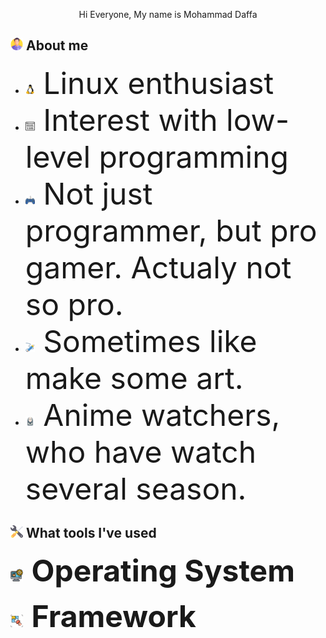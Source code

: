 <p size=5 align="center">
    Hi Everyone, My name is Mohammad Daffa
</p>


## <img src="./Icons/man.png" width="20" height="20"/> About me
- <font size="10">
    <img src="./Icons/linux.png" width="15" height="15"/>
    Linux enthusiast
  </font>
- <font size="10">
    <img src="./Icons/binary.png" width="15" height="15"/>
    Interest with low-level programming
  </font>
- <font size="10">
    <img src="./Icons/gaming.png" width="15" height="15"/>
    Not just programmer, but pro gamer. Actualy not so pro.
  </font>
- <font size="10">
    <img src="./Icons/pencil.png" width="15" height="15"/>
    Sometimes like make some art.
  </font>
- <font size="10">
    <img src="./Icons/ghost.png" width="15" height="15"/>
    Anime watchers, who have watch several season.
  </font>

## <img src="./Icons/settings.png" width="20" height="20"/> What tools I've used

<font size="10"><img src="./Icons/OS.png" width="20" heigth="20"/> **Operating System**</font>

<font size="10"><img src="./Icons/framework.png" width="20" heigth="20"/> **Framework**</font>